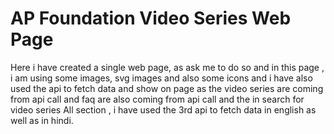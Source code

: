 # AP Foundation Video Series Web Page
Here i have created a single web page, as ask me to do so and in this page , i am using some images, svg images and also some icons and i have also used the api to fetch data and show on page as the video series are coming from api call and faq are also coming from api call and the in search for video series All section , i have used the 3rd api to fetch data in english as well as in hindi.
